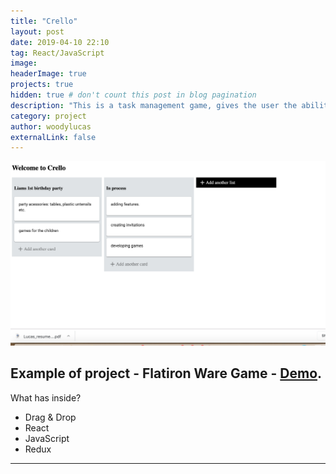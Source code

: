 ```yaml
---
title: "Crello"
layout: post
date: 2019-04-10 22:10
tag: React/JavaScript
image:
headerImage: true
projects: true
hidden: true # don't count this post in blog pagination
description: "This is a task management game, gives the user the ability to drag and drop."
category: project
author: woodylucas
externalLink: false
---
```


![Screenshot](/assets/images/crello.png)

Example of project - Flatiron Ware Game - [Demo](https://task-crello.herokuapp.com/).
---

What has inside?

- Drag & Drop
- React
- JavaScript
- Redux

---
